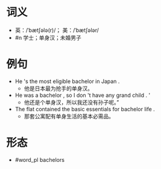 # 词义
- 英：/ˈbætʃələ(r)/； 美：/ˈbætʃələr/
- #n 学士；单身汉；未婚男子
# 例句
- He 's the most eligible bachelor in Japan .
	- 他是日本最为抢手的单身汉。
- He was a bachelor , so I don 't have any grand child . '
	- 他还是个单身汉，所以我还没有孙子呢。”
- The flat contained the basic essentials for bachelor life .
	- 那套公寓配有单身生活的基本必需品。
# 形态
- #word_pl bachelors
